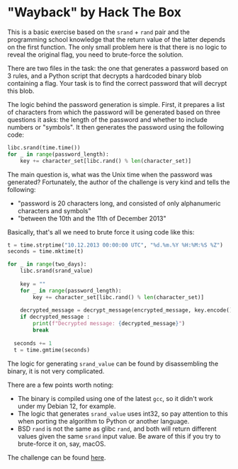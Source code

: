 
# "Wayback" by Hack The Box

This is a basic exercise based on the `srand` + `rand` pair and the programming school knowledge that the return value of the latter depends on the first function. The only small problem here is that there is no logic to reveal the original flag, you need to brute-force the solution.

There are two files in the task: the one that generates a password based on 3 rules, and a Python script that decrypts a hardcoded binary blob containing a flag. Your task is to find the correct password that will decrypt this blob.

The logic behind the password generation is simple. First, it prepares a list of characters from which the password will be generated based on three questions it asks: the length of the password and whether to include numbers or "symbols". It then generates the password using the following code:

```python
libc.srand(time.time())
for _ in range(password_length):
	key += character_set[libc.rand() % len(character_set)]
```

The main question is, what was the Unix time when the password was generated? Fortunately, the author of the challenge is very kind and tells the following:

- "password is 20 characters long, and consisted of only alphanumeric characters and symbols"
- "between the 10th and the 11th of December 2013"

Basically, that's all we need to brute force it using code like this:

```python
t = time.strptime("10.12.2013 00:00:00 UTC", "%d.%m.%Y %H:%M:%S %Z")  
seconds = time.mktime(t)

for _ in range(two_days):  
    libc.srand(srand_value)
      
    key = ""  
    for _ in range(password_length):  
        key += character_set[libc.rand() % len(character_set)]  
  
    decrypted_message = decrypt_message(encrypted_message, key.encode())  
    if decrypted_message :  
        print(f"Decrypted message: {decrypted_message}")  
        break  
  
  seconds += 1  
  t = time.gmtime(seconds)
```

The logic for generating `srand_value` can be found by disassembling the binary, it is not very complicated.

There are a few points worth noting:

- The binary is compiled using one of the latest `gcc`, so it didn't work under my Debian 12, for example.
- The logic that generates `srand_value` uses int32, so pay attention to this when porting the algorithm to Python or another language.
- BSD `rand` is not the same as glibc `rand`, and both will return different values ​​given the same `srand` input value. Be aware of this if you try to brute-force it on, say, macOS.

The challenge can be found [here](https://app.hackthebox.com/challenges/Wayback).
